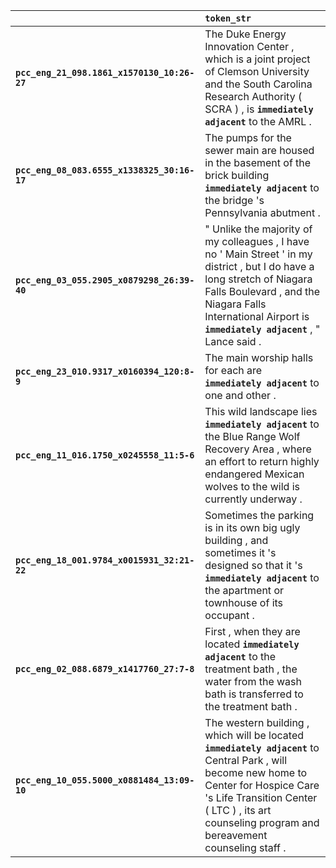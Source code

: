 |                                             | `token_str`                                                                                                                                                                                                                                 |
|:--------------------------------------------|:--------------------------------------------------------------------------------------------------------------------------------------------------------------------------------------------------------------------------------------------|
| **`pcc_eng_21_098.1861_x1570130_10:26-27`** | The Duke Energy Innovation Center , which is a joint project of Clemson University and the South Carolina Research Authority ( SCRA ) , is __`immediately adjacent`__ to the AMRL .                                                         |
| **`pcc_eng_08_083.6555_x1338325_30:16-17`** | The pumps for the sewer main are housed in the basement of the brick building __`immediately adjacent`__ to the bridge 's Pennsylvania abutment .                                                                                           |
| **`pcc_eng_03_055.2905_x0879298_26:39-40`** | " Unlike the majority of my colleagues , I have no ' Main Street ' in my district , but I do have a long stretch of Niagara Falls Boulevard , and the Niagara Falls International Airport is __`immediately adjacent`__ , " Lance said .    |
| **`pcc_eng_23_010.9317_x0160394_120:8-9`**  | The main worship halls for each are __`immediately adjacent`__ to one and other .                                                                                                                                                           |
| **`pcc_eng_11_016.1750_x0245558_11:5-6`**   | This wild landscape lies __`immediately adjacent`__ to the Blue Range Wolf Recovery Area , where an effort to return highly endangered Mexican wolves to the wild is currently underway .                                                   |
| **`pcc_eng_18_001.9784_x0015931_32:21-22`** | Sometimes the parking is in its own big ugly building , and sometimes it 's designed so that it 's __`immediately adjacent`__ to the apartment or townhouse of its occupant .                                                               |
| **`pcc_eng_02_088.6879_x1417760_27:7-8`**   | First , when they are located __`immediately adjacent`__ to the treatment bath , the water from the wash bath is transferred to the treatment bath .                                                                                        |
| **`pcc_eng_10_055.5000_x0881484_13:09-10`** | The western building , which will be located __`immediately adjacent`__ to Central Park , will become new home to Center for Hospice Care 's Life Transition Center ( LTC ) , its art counseling program and bereavement counseling staff . |